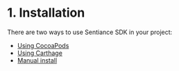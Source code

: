# 1. Installation

There are two ways to use Sentiance SDK in your project:

* [Using CocoaPods](installation-with-cocoapods.md)
* [Using Carthage](https://docs.sentiance.com/sdk/getting-started/ios-sdk/1.-installation/installation-with-carthage)
* [Manual install](manual-installation.md)



